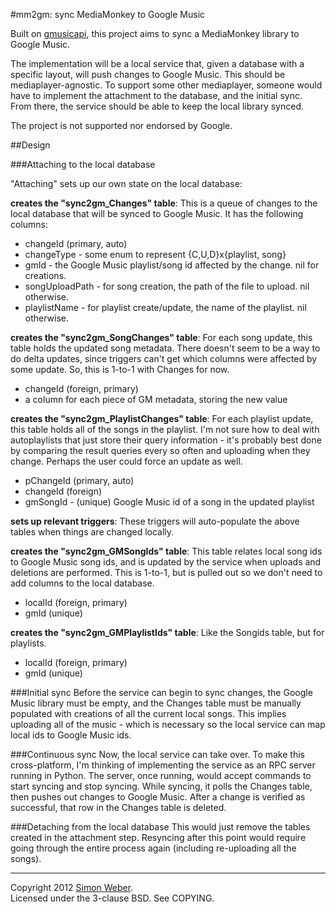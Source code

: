 #mm2gm: sync MediaMonkey to Google Music

Built on [gmusicapi](https://github.com/simon-weber/Unofficial-Google-Music-API), this project aims to sync a MediaMonkey library to Google Music.

The implementation will be a local service that, given a database with a specific layout, will push changes to Google Music. This should be mediaplayer-agnostic. To support some other mediaplayer, someone would have to implement the attachment to the database, and the initial sync. From there, the service should be able to keep the local library synced.

The project is not supported nor endorsed by Google.

##Design

###Attaching to the local database

"Attaching" sets up our own state on the local database:

**creates the "sync2gm_Changes" table**:
This is a queue of changes to the local database that will be synced to Google Music. It has the following columns:

* changeId (primary, auto)
* changeType - some enum to represent {C,U,D}x{playlist, song}
* gmId - the Google Music playlist/song id affected by the change. nil for creations.
* songUploadPath - for song creation, the path of the file to upload. nil otherwise.
* playlistName - for playlist create/update, the name of the playlist. nil otherwise.

**creates the "sync2gm_SongChanges" table**:
For each song update, this table holds the updated song metadata. There doesn't seem to be a way to do delta updates, since triggers can't get which columns were affected by some update. So, this is 1-to-1 with Changes for now.

* changeId (foreign, primary)
* a column for each piece of GM metadata, storing the new value

**creates the "sync2gm_PlaylistChanges" table**:
For each playlist update, this table holds all of the songs in the playlist. I'm not sure how to deal with autoplaylists that just store their query information - it's probably best done by comparing the result queries every so often and uploading when they change. Perhaps the user could force an update as well.

* pChangeId (primary, auto)
* changeId (foreign)
* gmSongId - (unique) Google Music id of a song in the updated playlist

**sets up relevant triggers**:
These triggers will auto-populate the above tables when things are changed locally.

**creates the "sync2gm_GMSongIds" table**:
This table relates local song ids to Google Music song ids, and is updated by the service when uploads and deletions are performed. This is 1-to-1, but is pulled out so we don't need to add columns to the local database.

* localId (foreign, primary)
* gmId (unique)

**creates the "sync2gm_GMPlaylistIds" table**:
Like the Songids table, but for playlists.

* localId (foreign, primary)
* gmId (unique)

###Initial sync
Before the service can begin to sync changes, the Google Music library must be empty, and the Changes table must be manually populated with creations of all the current local songs. This implies uploading all of the music - which is necessary so the local service can map local ids to Google Music ids.

###Continuous sync
Now, the local service can take over. To make this cross-platform, I'm thinking of implementing the service as an RPC server running in Python. The server, once running, would accept commands to start syncing and stop syncing. While syncing, it polls the Changes table, then pushes out changes to Google Music. After a change is verified as successful, that row in the Changes table is deleted.

###Detaching from the local database
This would just remove the tables created in the attachment step. Resyncing after this point would require going through the entire process again (including re-uploading all the songs).

- - -


Copyright 2012 [Simon Weber](https://plus.google.com/103350848301234480355).  
Licensed under the 3-clause BSD. See COPYING.
